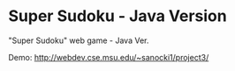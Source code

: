 # Super Sudoku - Java Version
"Super Sudoku" web game - Java Ver.

Demo: http://webdev.cse.msu.edu/~sanocki1/project3/
